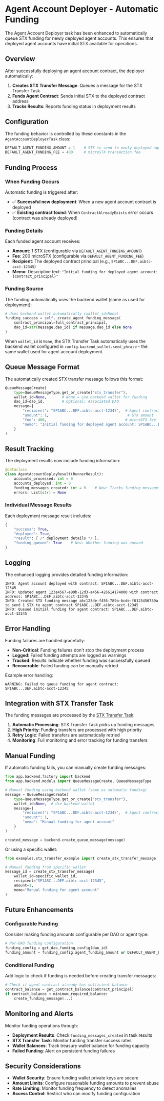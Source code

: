 # Agent Account Deployer - Automatic Funding

The Agent Account Deployer task has been enhanced to automatically queue STX funding for newly deployed agent accounts. This ensures that deployed agent accounts have initial STX available for operations.

## Overview

After successfully deploying an agent account contract, the deployer automatically:

1. **Creates STX Transfer Message**: Queues a message for the STX Transfer Task
2. **Funds Agent Contract**: Sends initial STX to the deployed contract address
3. **Tracks Results**: Reports funding status in deployment results

## Configuration

The funding behavior is controlled by these constants in the `AgentAccountDeployerTask` class:

```python
DEFAULT_AGENT_FUNDING_AMOUNT = 1    # STX to send to newly deployed agent accounts
DEFAULT_AGENT_FUNDING_FEE = 400     # microSTX transaction fee
```

## Funding Process

### When Funding Occurs

Automatic funding is triggered after:
- ✅ **Successful new deployment**: When a new agent account contract is deployed
- ✅ **Existing contract found**: When `ContractAlreadyExists` error occurs (contract was already deployed)

### Funding Details

Each funded agent account receives:
- **Amount**: 1 STX (configurable via `DEFAULT_AGENT_FUNDING_AMOUNT`)
- **Fee**: 200 microSTX (configurable via `DEFAULT_AGENT_FUNDING_FEE`)
- **Recipient**: The deployed contract principal (e.g., `SP1ABC...DEF.aibtc-acct-12345`)
- **Memo**: Descriptive text: `"Initial funding for deployed agent account: {contract_principal}"`

### Funding Source

The funding automatically uses the backend wallet (same as used for deployment):

```python
# Uses backend wallet automatically (wallet_id=None)
funding_success = self._create_agent_funding_message(
    contract_principal=full_contract_principal,
    dao_id=str(message.dao_id) if message.dao_id else None
)
```

When `wallet_id` is `None`, the STX Transfer Task automatically uses the backend wallet configured in `config.backend_wallet.seed_phrase` - the same wallet used for agent account deployment.

## Queue Message Format

The automatically created STX transfer message follows this format:

```python
QueueMessageCreate(
    type=QueueMessageType.get_or_create("stx_transfer"),
    wallet_id=None,       # None = use backend wallet for funding
    dao_id=dao_id,        # Optional: Associated DAO
    message={
        "recipient": "SP1ABC...DEF.aibtc-acct-12345",  # Agent contract address
        "amount": 1,                                    # STX amount
        "fee": 400,                                    # microSTX fee
        "memo": "Initial funding for deployed agent account: SP1ABC...DEF.aibtc-acct-12345"
    }
)
```

## Result Tracking

The deployment results now include funding information:

```python
@dataclass
class AgentAccountDeployResult(RunnerResult):
    accounts_processed: int = 0
    accounts_deployed: int = 0
    funding_messages_created: int = 0    # New: Tracks funding messages
    errors: List[str] = None
```

### Individual Message Results

Each deployment message result includes:

```python
{
    "success": True,
    "deployed": True,
    "result": { /* deployment details */ },
    "funding_queued": True    # New: Whether funding was queued
}
```

## Logging

The enhanced logging provides detailed funding information:

```
INFO: Agent account deployed with contract: SP1ABC...DEF.aibtc-acct-12345
INFO: Updated agent 123e4567-e89b-12d3-a456-426614174000 with contract address: SP1ABC...DEF.aibtc-acct-12345
INFO: Created STX funding message abc123de-f456-789a-bcde-f0123456789a to send 1 STX to agent contract SP1ABC...DEF.aibtc-acct-12345
INFO: Queued initial funding for agent contract: SP1ABC...DEF.aibtc-acct-12345
```

## Error Handling

Funding failures are handled gracefully:

- **Non-Critical**: Funding failures don't stop the deployment process
- **Logged**: Failed funding attempts are logged as warnings
- **Tracked**: Results indicate whether funding was successfully queued
- **Recoverable**: Failed funding can be manually retried

Example error handling:
```
WARNING: Failed to queue funding for agent contract: SP1ABC...DEF.aibtc-acct-12345
```

## Integration with STX Transfer Task

The funding messages are processed by the [STX Transfer Task](stx-transfer-task.md):

1. **Automatic Processing**: STX Transfer Task picks up funding messages
2. **High Priority**: Funding transfers are processed with high priority
3. **Retry Logic**: Failed transfers are automatically retried
4. **Monitoring**: Full monitoring and error tracking for funding transfers

## Manual Funding

If automatic funding fails, you can manually create funding messages:

```python
from app.backend.factory import backend
from app.backend.models import QueueMessageCreate, QueueMessageType

# Manual funding using backend wallet (same as automatic funding)
message = QueueMessageCreate(
    type=QueueMessageType.get_or_create("stx_transfer"),
    wallet_id=None,  # Use backend wallet
    message={
        "recipient": "SP1ABC...DEF.aibtc-acct-12345",  # Agent contract address
        "amount": 1,
        "memo": "Manual funding for agent account"
    }
)

created_message = backend.create_queue_message(message)
```

Or using a specific wallet:

```python
from examples.stx_transfer_example import create_stx_transfer_message

# Manual funding from specific wallet
message_id = create_stx_transfer_message(
    wallet_id=specific_wallet_id,
    recipient="SP1ABC...DEF.aibtc-acct-12345",
    amount=1,
    memo="Manual funding for agent account"
)
```

## Future Enhancements

### Configurable Funding

Consider making funding amounts configurable per DAO or agent type:

```python
# Per-DAO funding configuration
funding_config = get_dao_funding_config(dao_id)
funding_amount = funding_config.agent_funding_amount or DEFAULT_AGENT_FUNDING_AMOUNT
```

### Conditional Funding

Add logic to check if funding is needed before creating transfer messages:

```python
# Check if agent contract already has sufficient balance
contract_balance = get_contract_balance(contract_principal)
if contract_balance < minimum_required_balance:
    create_funding_message(...)
```

## Monitoring and Alerts

Monitor funding operations through:

- **Deployment Results**: Check `funding_messages_created` in task results
- **STX Transfer Task**: Monitor funding transfer success rates
- **Wallet Balances**: Track treasury wallet balance for funding capacity
- **Failed Funding**: Alert on persistent funding failures

## Security Considerations

- **Wallet Security**: Ensure funding wallet private keys are secure
- **Amount Limits**: Configure reasonable funding amounts to prevent abuse
- **Rate Limiting**: Monitor funding frequency to detect anomalies
- **Access Control**: Restrict who can modify funding configuration
